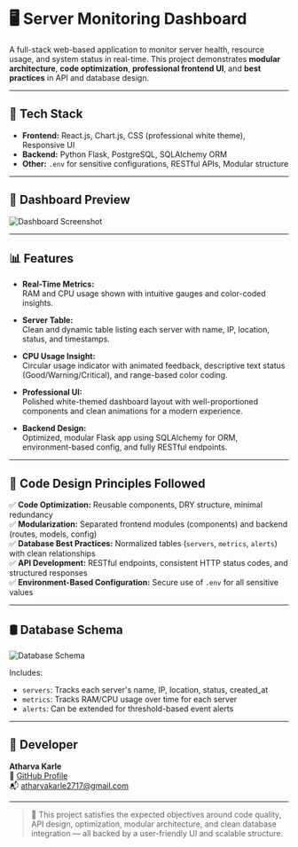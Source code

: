 # 🖥️ Server Monitoring Dashboard

A full-stack web-based application to monitor server health, resource usage, and system status in real-time. This project demonstrates **modular architecture**, **code optimization**, **professional frontend UI**, and **best practices** in API and database design.

---

## 🔧 Tech Stack

- **Frontend:** React.js, Chart.js, CSS (professional white theme), Responsive UI
- **Backend:** Python Flask, PostgreSQL, SQLAlchemy ORM
- **Other:** `.env` for sensitive configurations, RESTful APIs, Modular structure

---

## 📸 Dashboard Preview

![Dashboard Screenshot](assets/dashboard-preview.png)

---

## 📊 Features

- **Real-Time Metrics:**  
  RAM and CPU usage shown with intuitive gauges and color-coded insights.

- **Server Table:**  
  Clean and dynamic table listing each server with name, IP, location, status, and timestamps.

- **CPU Usage Insight:**  
  Circular usage indicator with animated feedback, descriptive text status (Good/Warning/Critical), and range-based color coding.

- **Professional UI:**  
  Polished white-themed dashboard layout with well-proportioned components and clean animations for a modern experience.

- **Backend Design:**  
  Optimized, modular Flask app using SQLAlchemy for ORM, environment-based config, and fully RESTful endpoints.

---

## 🧠 Code Design Principles Followed

✅ **Code Optimization:** Reusable components, DRY structure, minimal redundancy  
✅ **Modularization:** Separated frontend modules (components) and backend (routes, models, config)  
✅ **Database Best Practices:** Normalized tables (`servers`, `metrics`, `alerts`) with clean relationships  
✅ **API Development:** RESTful endpoints, consistent HTTP status codes, and structured responses  
✅ **Environment-Based Configuration:** Secure use of `.env` for all sensitive values

---

## 🛢️ Database Schema

![Database Schema](assets/database-schema.png)

Includes:
- `servers`: Tracks each server's name, IP, location, status, created_at
- `metrics`: Tracks RAM/CPU usage over time for each server
- `alerts`: Can be extended for threshold-based event alerts

---

## 🚀 Developer

**Atharva Karle**  
🔗 [GitHub Profile](https://github.com/KARLE-ATHARVA)  
📬 atharvakarle2717@gmail.com

---

> 📌 This project satisfies the expected objectives around code quality, API design, optimization, modular architecture, and clean database integration — all backed by a user-friendly UI and scalable structure.

